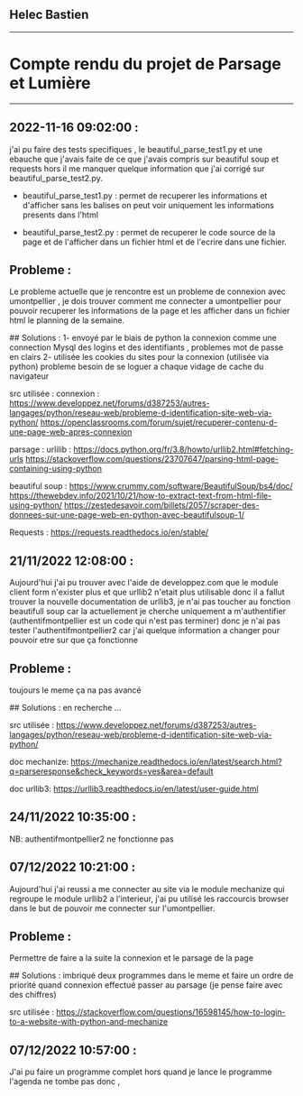 ## Helec Bastien 
---
# Compte rendu du projet de Parsage et Lumière

---
## 2022-11-16 09:02:00 :

j'ai pu faire des tests specifiques , le beautiful_parse_test1.py et une ebauche que j'avais faite de ce que j'avais compris sur beautiful soup et requests hors il me manquer quelque information que j'ai corrigé sur beautiful_parse_test2.py.

- beautiful_parse_test1.py :
permet de recuperer les informations et d'afficher sans les balises on peut voir uniquement les informations presents dans l'html 

- beautiful_parse_test2.py :
permet de recuperer le code source de la page et de l'afficher dans un fichier html et de l'ecrire dans une fichier. 

## Probleme :
Le probleme actuelle que je rencontre est un probleme de connexion avec umontpellier , je dois trouver comment me connecter a umontpellier pour pouvoir recuperer les informations de la page et les afficher dans un fichier html le planning de la semaine.


## Solutions :
1- envoyé par le biais de python la connexion comme une connection Mysql des logins et des identifiants , problemes mot de passe en clairs 
2- utilisée les cookies du sites pour la connexion (utilisée via python) probleme besoin de se loguer a chaque vidage de cache du navigateur 

src utilisée : 
connexion : 
https://www.developpez.net/forums/d387253/autres-langages/python/reseau-web/probleme-d-identification-site-web-via-python/
https://openclassrooms.com/forum/sujet/recuperer-contenu-d-une-page-web-apres-connexion

parsage :
urlilib : 
https://docs.python.org/fr/3.8/howto/urllib2.html#fetching-urls
https://stackoverflow.com/questions/23707647/parsing-html-page-containing-using-python

beautiful soup :
https://www.crummy.com/software/BeautifulSoup/bs4/doc/
https://thewebdev.info/2021/10/21/how-to-extract-text-from-html-file-using-python/
https://zestedesavoir.com/billets/2057/scraper-des-donnees-sur-une-page-web-en-python-avec-beautifulsoup-1/

Requests : 
https://requests.readthedocs.io/en/stable/



## 21/11/2022 12:08:00 :

Aujourd'hui j'ai pu trouver avec l'aide de developpez.com que le module client form n'exister plus et que urllib2 n'etait plus utilisable donc il a fallut trouver la nouvelle documentation de urllib3, je n'ai pas toucher au fonction beautifull soup car la actuellement je cherche uniquement a m'authentifier (authentifmontpellier est un code qui n'est pas terminer) donc je n'ai pas tester l'authentifmontpellier2 car j'ai quelque information a changer pour pouvoir etre sur que ça fonctionne

## Probleme :
toujours le meme ça na pas avancé

## Solutions :
en recherche ... 

src utilisée :
https://www.developpez.net/forums/d387253/autres-langages/python/reseau-web/probleme-d-identification-site-web-via-python/

doc mechanize:
https://mechanize.readthedocs.io/en/latest/search.html?q=parseresponse&check_keywords=yes&area=default

doc urllib3:
https://urllib3.readthedocs.io/en/latest/user-guide.html


## 24/11/2022 10:35:00 :

NB: authentifmontpellier2 ne fonctionne pas


## 07/12/2022 10:21:00 :

Aujourd'hui j'ai reussi a me connecter au site via le module mechanize qui regroupe le module urllib2 a l'interieur, j'ai pu utilisé les raccourcis browser dans le but de pouvoir me connecter sur l'umontpellier. 

## Probleme :
Permettre de faire a la suite la connexion et le parsage de la page

## Solutions :
imbriqué deux programmes dans le meme et faire un ordre de priorité quand connexion effectué passer au parsage (je pense faire avec des chiffres) 

src utilisée :
https://stackoverflow.com/questions/16598145/how-to-login-to-a-website-with-python-and-mechanize

## 07/12/2022 10:57:00 :

J'ai pu faire un programme complet hors quand je lance le programme l'agenda ne tombe pas donc , 